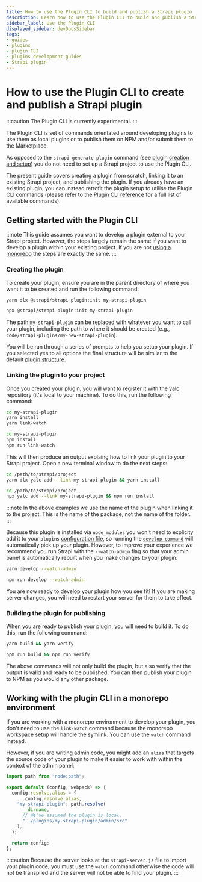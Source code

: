```yaml
---
title: How to use the Plugin CLI to build and publish a Strapi plugin
description: Learn how to use the Plugin CLI to build and publish a Strapi plugin
sidebar_label: Use the Plugin CLI
displayed_sidebar: devDocsSidebar
tags:
- guides
- plugins
- plugin CLI
- plugins development guides
- Strapi plugin
---
```


# How to use the Plugin CLI to create and publish a Strapi plugin

:::caution
The Plugin CLI is currently experimental.
:::

The Plugin CLI is set of commands orientated around developing plugins to use them as local plugins or to publish them on NPM and/or submit them to the Marketplace.

As opposed to the `strapi generate plugin` command (see [plugin creation and setup](/dev-docs/plugins/development/create-a-plugin)) you do not need to set up a Strapi project to use the Plugin CLI.

The present guide covers creating a plugin from scratch, linking it to an existing Strapi project, and publishing the plugin. If you already have an existing plugin, you can instead retrofit the plugin setup to utilise the Plugin CLI commands (please refer to the [Plugin CLI reference](/dev-docs/plugins/development/plugin-cli) for a full list of available commands).

## Getting started with the Plugin CLI

:::note
This guide assumes you want to develop a plugin external to your Strapi project. However, the steps largely remain the same if you want to develop a plugin within your existing project. If you are not [using a monorepo](#working-with-the-plugin-cli-in-a-monorepo-environment) the steps are exactly the same.
:::

### Creating the plugin

To create your plugin, ensure you are in the parent directory of where you want it to be created and run the following command:

<Tabs groupId="yarn-npm">

<TabItem value="yarn" label="Yarn">

```bash
yarn dlx @strapi/strapi plugin:init my-strapi-plugin
```

</TabItem>

<TabItem value="npm" label="NPM">

```bash
npx @strapi/strapi plugin:init my-strapi-plugin
```

</TabItem>

</Tabs>

The path `my-strapi-plugin` can be replaced with whatever you want to call your plugin, including the path to where it should be created (e.g., `code/strapi-plugins/my-new-strapi-plugin`).

You will be ran through a series of prompts to help you setup your plugin. If you selected yes to all options the final structure will be similar to the default [plugin structure](/dev-docs/plugins/development/plugin-structure).

### Linking the plugin to your project

Once you created your plugin, you will want to register it with the [yalc](https://github.com/wclr/yalc) repository (it's local to your machine). To do this, run the following command:

<Tabs groupId="yarn-npm">

<TabItem value="yarn" label="Yarn">

```bash
cd my-strapi-plugin
yarn install
yarn link-watch
```

</TabItem>

<TabItem value="npm" label="NPM">

```bash
cd my-strapi-plugin
npm install
npm run link-watch
```

</TabItem>

</Tabs>

This will then produce an output explaing how to link your plugin to your Strapi project. Open a new terminal window to do the next steps:

<Tabs groupId="yarn-npm">

<TabItem value="yarn" label="Yarn">

```bash
cd /path/to/strapi/project
yarn dlx yalc add --link my-strapi-plugin && yarn install
```

</TabItem>

<TabItem value="npm" label="NPM">

```bash
cd /path/to/strapi/project
npx yalc add --link my-strapi-plugin && npm run install
```

</TabItem>

</Tabs>

:::note
In the above examples we use the name of the plugin when linking it to the project. This is the name of the package, not the name of the folder.
:::

Because this plugin is installed via `node_modules` you won't need to explicity add it to your `plugins` [configuration file](/dev-docs/configurations/plugins), so running the [`develop command`](../../cli.md#strapi-develop) will automatically pick up your plugin. However, to improve your experience we recommend you run Strapi with the `--watch-admin` flag so that your admin panel is automatically rebuilt when you make changes to your plugin:

<Tabs groupId="yarn-npm">

<TabItem value="yarn" label="Yarn">

```bash
yarn develop --watch-admin
```

</TabItem>

<TabItem value="npm" label="NPM">

```bash
npm run develop --watch-admin
```

</TabItem>

</Tabs>

You are now ready to develop your plugin how you see fit! If you are making server changes, you will need to restart your server for them to take effect.

### Building the plugin for publishing

When you are ready to publish your plugin, you will need to build it. To do this, run the following command:

<Tabs groupId="yarn-npm">

<TabItem value="yarn" label="Yarn">

```bash
yarn build && yarn verify
```

</TabItem>

<TabItem value="npm" label="NPM">

```bash
npm run build && npm run verify
```

</TabItem>

</Tabs>

The above commands will not only build the plugin, but also verify that the output is valid and ready to be published. You can then publish your plugin to NPM as you would any other package.

## Working with the plugin CLI in a monorepo environment

If you are working with a monorepo environment to develop your plugin, you don't need to use the `link-watch` command because the monorepo workspace setup will handle the symlink. You can use the `watch` command instead.

However, if you are writing admin code, you might add an `alias` that targets the source code of your plugin to make it easier to work with within the context of the admin panel:

```ts
import path from "node:path";

export default (config, webpack) => {
  config.resolve.alias = {
    ...config.resolve.alias,
    "my-strapi-plugin": path.resolve(
      __dirname,
      // We've assumed the plugin is local.
      "../plugins/my-strapi-plugin/admin/src"
    ),
  };

  return config;
};
```

:::caution
Because the server looks at the `strapi-server.js` file to import your plugin code, you must use the `watch` command otherwise the code will not be transpiled and the server will not be able to find your plugin.
:::
